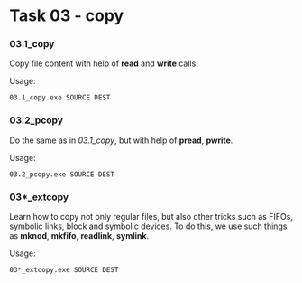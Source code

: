 # Task 03 - copy

### 03.1_copy

Copy file content with help of **read** and **write** calls.

Usage:
```
03.1_copy.exe SOURCE DEST
```

### 03.2_pcopy

Do the same as in *03.1_copy*, but with help of **pread**, **pwrite**.

Usage:
```
03.2_pcopy.exe SOURCE DEST
```

### 03*_extcopy

Learn how to copy not only regular files, but also other tricks such
as FIFOs, symbolic links, block and symbolic devices. To do this, we use such things as **mknod**, **mkfifo**, **readlink**, **symlink**.

Usage:
```
03*_extcopy.exe SOURCE DEST
```